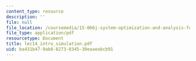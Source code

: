 ```yaml
---
content_type: resource
description: ''
file: null
file_location: /coursemedia/15-066j-system-optimization-and-analysis-for-manufacturing-summer-2003/ba431b479ab88273034530eaaeabcb91_lec14_intro_simulation.pdf
file_type: application/pdf
resourcetype: Document
title: lec14_intro_simulation.pdf
uid: ba431b47-9ab8-8273-0345-30eaaeabcb91
---
```

